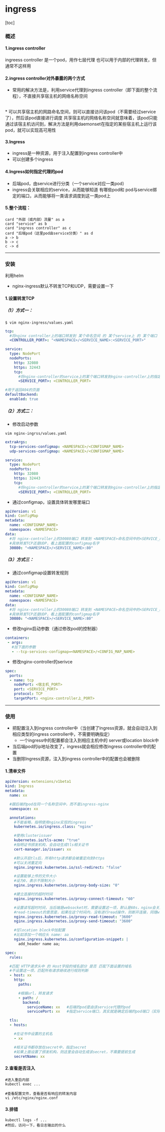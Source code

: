# ingress
[toc]

### 概述
#### 1.ingress controller
ingreess controller 是一个pod，用作七层代理
也可以用于内部的代理转发，但通常不这样用

#### 2.ingress controller对外暴露的两个方式
* 常用的解决方法是，利用service代理到ingress controller（即下面的整个流程），不直接共享宿主机的网络名称空间
</br>
* 可以共享宿主机的网路命名空间，则可以直接访问该pod（不需要经过service了），然后该pod直接进行调度
共享宿主机的网络名称空间就意味着，该pod只能通过该宿主机访问到，解决方法是利用daemonset在指定的某些宿主机上运行该pod，就可以实现高可用性

#### 3.Ingress
* ingress是一种资源，用于注入配置到ingress controller中
* 可以创建多个ingress


#### 4.Ingress如何指定代理的pod
* 后端pod，由service进行分类（一个service对应一类pod）
* ingress会关联相应的service，从而能够知道 有哪些pod和 pod与service绑定的端口，从而能够将一类请求调度到这一类pod上


#### 5.整个流程：
```plantuml
card "外部（或内部）流量" as a
card "service" as b
card "ingress controller" as c
card "后端pod（这里pod由service分类）" as d
a -> b
b -> c
c -> d
```
***
### 安装
利用helm
* nginx-ingress默认不转发TCP和UDP，需要设置一下
#### 1.设置转发TCP
##### （1）方式一：
```shell
$ vim nginx-ingress/values.yaml
```
```yaml
tcp:
  #将nginx controller上的端口转发到 某个命名空间 的 某个service上 的 某个端口
  <CONTROLLER_PORT>: "<NAMESPACE>/<SERVICE_NAME>:<SERVICE_PORT>"

service:
  type: NodePort
  nodePorts:
    http: 32080
    https: 32443
    tcp:
      #将nginx-controller的service上的某个端口转发到nginx-controller上的指定端口
      <SERVICE_PORT>: <CONTROLLER_PORT>

#用于返回404的页面
defaultBackend:
  enabled: true
```
##### （2）方式二：
* 修改启动参数
```shell
vim nginx-ingrss/values.yaml
```
```yaml
extraArgs:
  tcp-services-configmap: <NAMESPACE>/<CONFIGMAP_NAME>
  udp-services-configmap: <NAMESPACE>/<CONFIGMAP_NAME>

service:
  type: NodePort
  nodePorts:
    http: 32080
    https: 32443
    tcp:
      #将nginx-controller的service上的某个端口转发到nginx-controller上的指定端口
      <SERVICE_PORT>: <CONTROLLER_PORT>
```
* 通过configmap，设置具体转发哪里端口
```yaml
apiVersion: v1
kind: ConfigMap
metadata:
  name: <CONFIGMAP_NAME>
  namespace: <NAMESPACE>
data:
  #将 nginx-controller上的30080端口 转发到 <NAMESPACE>命名空间中的<SERVICE_NAME>的service上的80端口
  #具体转发TCP还是UDP，看上面配置的configmap名字
  30080: "<NAMESPACE>/<SERVICE_NAME>:80"
```

##### （3）方式三：
* 通过configmap设置转发规则
```yaml
apiVersion: v1
kind: ConfigMap
metadata:
  name: <CONFIGMAP_NAME>
  namespace: <NAMESPACE>
data:
  #将 nginx-controller上的30080端口 转发到 <NAMESPACE>命名空间中的<SERVICE_NAME>的service上的80端口
  #具体转发TCP还是UDP，看上面配置的configmap名字
  30080: "<NAMESPACE>/<SERVICE_NAME>:80"
```

* 修改nginx启动参数（通过修改pod的控制器）
```yaml
containers:
 - args:
   #加下面的参数
   - --tcp-services-configmap=<NAMESPACE>/<CONFIG_MAP_NAME>
```

* 修改nginx-controller的serivce
```yaml
spec:
  ports:
  - name: tcp
    nodePort: <宿主机_PORT>
    port: <SERVICE_PORT>
    protocol: TCP
    targetPort: <nginx-controller上_PORT>
```

***
### 使用
* 把配置注入到ingress controller中（当创建了Ingress资源，就会自动注入到相应类型的ingress controller中，不需要明确指定）
  * 一个ingress中的配置都会注入到相应主机中的 server或location block中
* 当后端pod的ip地址改变了，ingress就会相应修改ingress controller中的配置
* 当删除Ingress资源，注入到ingress controller中的配置也会被删除

#### 1.清单文件
```yaml
apiVersion: extensions/v1beta1
kind: Ingress
metadata:
  name: xx

  #跟后端的pod在同一个名称空间中，而不是ingress-nginx
  namespace: xx

  annotations:
    #不能省略，指明使用nginx实现的ingress
    kubernetes.io/ingress.class: "nginx"

    #使用clusterissuer
    kubernetes.io/tls-acme: "true"
    #指明证书颁发机构，会自动生成tls相关证书
    cert-manager.io/issuer: xx

    #默认开启tls后，所有http请求都会被重定向到https
    #可以关闭重定向
    nginx.ingress.kubernetes.io/ssl-redirect: "false"

    #设置能够上传的文件大小
    #设为0，表示不限制大小
    nginx.ingress.kubernetes.io/proxy-body-size: "0"

    #建立连接时的超时时间
    nginx.ingress.kubernetes.io/proxy-connect-timeout: "60"

    #设置读写超时时间，当后端是websocket时，需要设置这一项，默认是60s，nginx会关闭和websocket的连接
    #read-timeout的意思是，如果在这个时间内，没有进行read操作，则断开连接，同理write-timeout
    nginx.ingress.kubernetes.io/proxy-read-timeout: "3600"
    nginx.ingress.kubernetes.io/proxy-send-timeout: "3600"

    #往location block中加配置
    #比如添加一个响应头 name: aa
    nginx.ingress.kubernetes.io/configuration-snippet: |
      add_header name aa;

spec:
  rules:

  #匹配 HTTP请求头中 的 Host字段的域名部分 是否 匹配下面设置的域名
  #不设置这一项，匹配所有请求继续进行规则判断
  - host: xx				
    http:
      paths:

      #根据url，转发请求
      - path: /		
        backend:
          serviceName: xx   #后端的pod是由该service代理的pod
          servicePort: xx   #指定service端口，其实就是确定后端的pod端口（实际不从service走，只是用于映射）

  tls:
  - hosts:

    #在证书中设置的主机名
    - xx

    #相关证书都存放在secret中，指定secret
    #如果上面设置了颁发机构，则这里会自动生成该secret，不需要提前生成
    secretName: xx
```

#### 2.查看是否注入
```shell
#进入重启内部
kubectl exec ...    

#查看配置文件，查看是否有响应的转发内容
vi /etc/nginx/nginx.conf
```

#### 3.排错
```shell
kubectl logs -f ...
#然后，访问一下，看日志输出的什么
```

